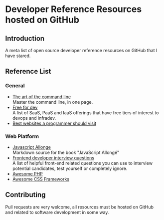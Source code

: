 # Developer Reference Resources hosted on GitHub

## Introduction
A meta list of open source developer reference resources on GitHub that I have stared.

## Reference List

### General
 - [The art of the command line](https://github.com/jlevy/the-art-of-command-line)  
   Master the command line, in one page.
 - [Free for dev](https://github.com/ripienaar/free-for-dev)  
   A list of SaaS, PaaS and IaaS offerings that have free tiers of interest to devops and infradev.
 - [Best websites a programmer should visit](https://github.com/sdmg15/Best-websites-a-programmer-should-visit)

### Web Platform
 - [Javascript Allonge](https://github.com/raganwald/javascript-allonge)  
    Markdown source for the book "JavaScript Allongé"
 - [Frontend developer interview questions](https://github.com/h5bp/Front-end-Developer-Interview-Questions)  
   A list of helpful front-end related questions you can use to interview potential candidates, test yourself or completely ignore.
 - [Awesome PHP](https://github.com/ziadoz/awesome-php)  
 - [Awesome CSS Frameworks](https://github.com/troxler/awesome-css-frameworks)

  
## Contributing

Pull requests are very welcome, all resources must be hosted on GitHub and related to software development in some way.
